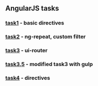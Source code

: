 ## AngularJS tasks

###  [task1](https://github.com/evgladkiy/AngularJS-tasks/tree/task1) - basic directives
###  [task2](https://github.com/evgladkiy/AngularJS-tasks/tree/task2) - ng-repeat, custom filter
###  [task3](https://github.com/evgladkiy/AngularJS-tasks/tree/task3) - ui-router
###  [task3.5](https://github.com/evgladkiy/AngularJS-tasks/tree/task3andGulp) - modified task3 with gulp
###  [task4](https://github.com/evgladkiy/AngularJS-tasks/tree/task4/) - directives
